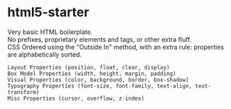 # html5-starter

Very basic HTML boilerplate.  
No prefixes, proprietary elements and tags, or other extra fluff.  
CSS Ordered using the "Outside In" method, with an extra rule: properties are alphabetically sorted.

```
Layout Properties (position, float, clear, display)
Box Model Properties (width, height, margin, padding)
Visual Properties (color, background, border, box-shadow)
Typography Properties (font-size, font-family, text-align, text-transform)
Misc Properties (cursor, overflow, z-index)
```
